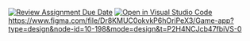 [![Review Assignment Due Date](https://classroom.github.com/assets/deadline-readme-button-24ddc0f5d75046c5622901739e7c5dd533143b0c8e959d652212380cedb1ea36.svg)](https://classroom.github.com/a/_YGgXMsD)
[![Open in Visual Studio Code](https://classroom.github.com/assets/open-in-vscode-718a45dd9cf7e7f842a935f5ebbe5719a5e09af4491e668f4dbf3b35d5cca122.svg)](https://classroom.github.com/online_ide?assignment_repo_id=12681768&assignment_repo_type=AssignmentRepo)
https://www.figma.com/file/Dr8KMUC0okvkP6hOriPeX3/Game-app?type=design&node-id=10-198&mode=design&t=P2H4NCJcb47fbiVS-0